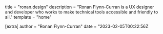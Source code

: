 title = "ronan.design"
description = "Ronan Flynn-Curran is a UX designer and developer who works to make technical tools accessible and friendly to all."
template = "home"

[extra]
author = "Ronan Flynn-Curran"
date = "2023-02-05T00:22:56Z
